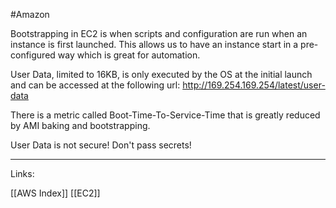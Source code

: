 #Amazon 

Bootstrapping in EC2 is when scripts and configuration are run when an instance is first launched. This allows us to have an instance start in a pre-configured way which is great for automation. 

User Data, limited to 16KB, is only executed by the OS at the initial launch and can be accessed at the following url: http://169.254.169.254/latest/user-data

There is a metric called Boot-Time-To-Service-Time that is greatly reduced by AMI baking and bootstrapping. 

<span class="red-text">User Data is not secure! Don't pass secrets!</span>

---
Links:

[[AWS Index]]
[[EC2]]